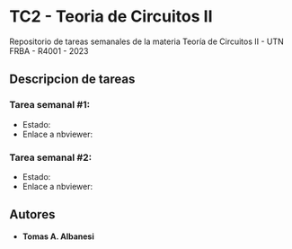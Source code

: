 # TC2 - Teoria de Circuitos II
Repositorio de tareas semanales de la materia Teoría de Circuitos II - UTN FRBA - R4001 - 2023

## Descripcion de tareas

### Tarea semanal #1:
- Estado: 
- Enlace a nbviewer:

### Tarea semanal #2:
- Estado: 
- Enlace a nbviewer:

## Autores

  - **Tomas A. Albanesi**


